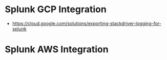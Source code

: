 # Splunk GCP Integration 
* https://cloud.google.com/solutions/exporting-stackdriver-logging-for-splunk

# Splunk AWS Integration
